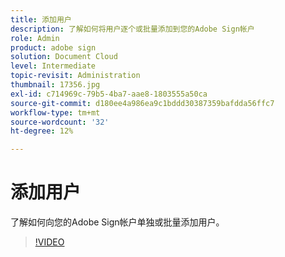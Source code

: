 ```yaml
---
title: 添加用户
description: 了解如何将用户逐个或批量添加到您的Adobe Sign帐户
role: Admin
product: adobe sign
solution: Document Cloud
level: Intermediate
topic-revisit: Administration
thumbnail: 17356.jpg
exl-id: c714969c-79b5-4ba7-aae8-1803555a50ca
source-git-commit: d180ee4a986ea9c1bddd30387359bafdda56ffc7
workflow-type: tm+mt
source-wordcount: '32'
ht-degree: 12%

---
```


# 添加用户

了解如何向您的Adobe Sign帐户单独或批量添加用户。

>[!VIDEO](https://video.tv.adobe.com/v/17356?hidetitle=true)
